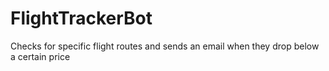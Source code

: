 # FlightTrackerBot
Checks for specific flight routes and sends an email when they drop below a certain price
